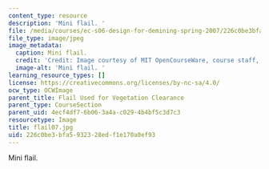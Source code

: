 ```yaml
---
content_type: resource
description: 'Mini flail. '
file: /media/courses/ec-s06-design-for-demining-spring-2007/226c0be3bfa5932328edf1e170a0ef93_flail07.jpg
file_type: image/jpeg
image_metadata:
  caption: Mini flail.
  credit: 'Credit: Image courtesy of MIT OpenCourseWare, course staff, and students.'
  image-alt: 'Mini flail. '
learning_resource_types: []
license: https://creativecommons.org/licenses/by-nc-sa/4.0/
ocw_type: OCWImage
parent_title: Flail Used for Vegetation Clearance
parent_type: CourseSection
parent_uid: 4ecf4df7-6b06-3a4a-c029-4b4bf5c3d7c3
resourcetype: Image
title: flail07.jpg
uid: 226c0be3-bfa5-9323-28ed-f1e170a0ef93
---
```

Mini flail. 